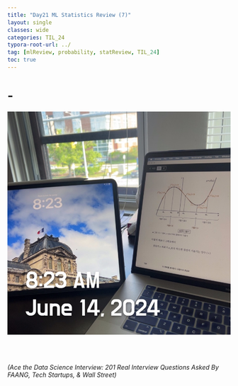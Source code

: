 ```yaml
---
title: "Day21 ML Statistics Review (7)"
layout: single
classes: wide
categories: TIL_24
typora-root-url: ../
tag: [mlReview, probability, statReview, TIL_24]
toc: true 
---
```


# -

![4AEBBBE4-BEF6-45D0-9972-46D073B1B6FC_1_105_c](/images/2024-06-14-TIL24_Day21/4AEBBBE4-BEF6-45D0-9972-46D073B1B6FC_1_105_c.jpeg)

<br><br>

*(Ace the Data Science Interview: 201 Real Interview Questions Asked By FAANG, Tech Startups, & Wall Street)*

#### 





<br><br>

